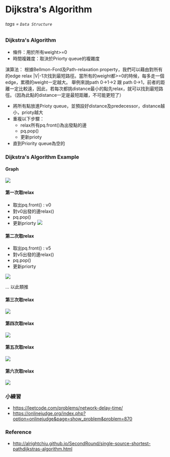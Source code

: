 # Dijkstra's Algorithm
###### tags = `Data Structure`

### Dijkstra's Algorithm
* 條件：用於所有weight>=0
* 時間複雜度：取決於Priorty queue的複雜度

演算法：
根據Bellmon-Ford及Path-relaxation property，我們可以藉由對所有的edge relax |V|-1次找到最短路徑。當所有的weight都>=0的時候，每多走一個edge，累積的weight一定越大。
舉例來說path 0->1->2 跟 path 0->1，前者的距離一定比較遠，因此，若每次都挑distance最小的點先relax，就可以找到最短路徑。（因為此點的distance一定是最短距離，不可能更短了）

* 將所有點放進Prioty queue，並預設好distance及predecessor，distance越小，prioty越大
* 重複以下步驟：
    * relax所有pq.front()為出發點的邊
    * pq.pop()
    * 更新prioty
* 直到Priority queue為空的

### Dijkstra's Algorithm Example

#### Graph
![](https://i.imgur.com/QM5MkYS.png)

#### 第一次取relax
* 取出pq.front() : v0
* 對v0出發的邊relax()
* pq.pop()
* 更新priorty
![](https://i.imgur.com/Z4AFTne.png)

#### 第二次取relax
* 取出pq.front() : v5
* 對v5出發的邊relax()
* pq.pop()
* 更新priorty

![](https://i.imgur.com/Qg4OO8E.png)

... 以此類推

#### 第三次取relax
![](https://i.imgur.com/W3zLVBm.png)

#### 第四次取relax
![](https://i.imgur.com/OOlCqfJ.png)

#### 第五次取relax
![](https://i.imgur.com/hD9YaTa.png)

#### 第六次取relax
![](https://i.imgur.com/H0zAJRH.png)


### 小練習
* https://leetcode.com/problems/network-delay-time/
* https://onlinejudge.org/index.php?option=onlinejudge&page=show_problem&problem=870

### Reference
* http://alrightchiu.github.io/SecondRound/single-source-shortest-pathdijkstras-algorithm.html


